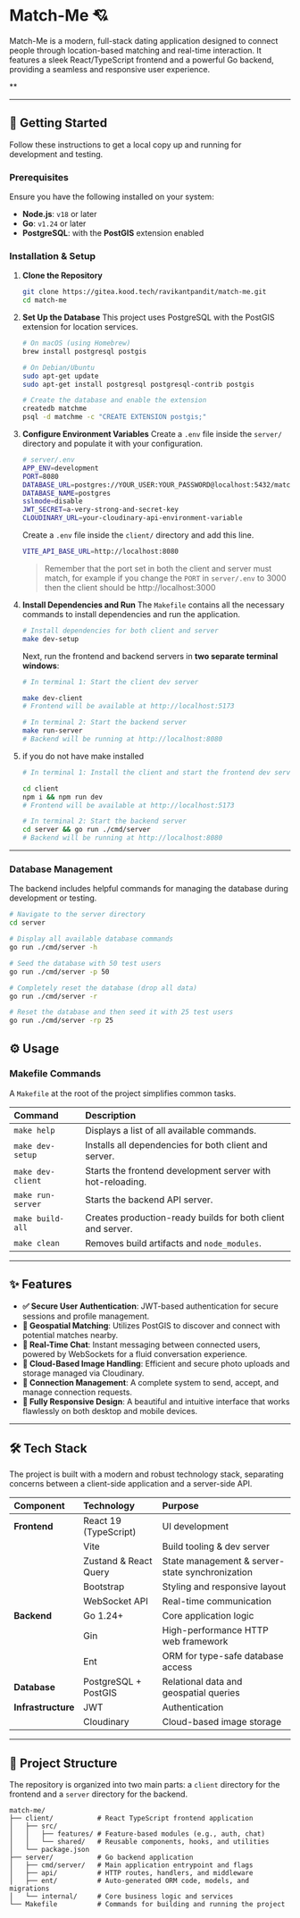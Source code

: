 # Match-Me 💘

Match-Me is a modern, full-stack dating application designed to connect people through location-based matching and real-time interaction. It features a sleek React/TypeScript frontend and a powerful Go backend, providing a seamless and responsive user experience.

\*\*

-----

## 🚀 Getting Started

Follow these instructions to get a local copy up and running for development and testing.

### Prerequisites

Ensure you have the following installed on your system:

  * **Node.js**: `v18` or later
  * **Go**: `v1.24` or later
  * **PostgreSQL**: with the **PostGIS** extension enabled

### Installation & Setup

1.  **Clone the Repository**

    ```bash
    git clone https://gitea.kood.tech/ravikantpandit/match-me.git
    cd match-me
    ```

2.  **Set Up the Database**
    This project uses PostgreSQL with the PostGIS extension for location services.

    ```bash
    # On macOS (using Homebrew)
    brew install postgresql postgis

    # On Debian/Ubuntu
    sudo apt-get update
    sudo apt-get install postgresql postgresql-contrib postgis

    # Create the database and enable the extension
    createdb matchme
    psql -d matchme -c "CREATE EXTENSION postgis;"
    ```

3.  **Configure Environment Variables**
    Create a `.env` file inside the `server/` directory and populate it with your configuration.

    ```bash
    # server/.env
    APP_ENV=development
    PORT=8080
    DATABASE_URL=postgres://YOUR_USER:YOUR_PASSWORD@localhost:5432/matchme?
    DATABASE_NAME=postgres
    sslmode=disable
    JWT_SECRET=a-very-strong-and-secret-key
    CLOUDINARY_URL=your-cloudinary-api-environment-variable
    ```

      Create a `.env` file inside the `client/` directory and add this line.

      ```bash
      VITE_API_BASE_URL=http://localhost:8080
      ``` 

      > Remember that the port set in both the client and server must match, for example if you change the `PORT` in `server/.env` to 3000 then the client should be http://localhost:3000


4.  **Install Dependencies and Run**
    The `Makefile` contains all the necessary commands to install dependencies and run the application.

    ```bash
    # Install dependencies for both client and server
    make dev-setup
    ```

    Next, run the frontend and backend servers in **two separate terminal windows**:

    ```bash
    # In terminal 1: Start the client dev server
    
    make dev-client
    # Frontend will be available at http://localhost:5173
    ```

    ```bash
    # In terminal 2: Start the backend server
    make run-server
    # Backend will be running at http://localhost:8080
    ```
   
5.  if you do not have make installed
    
      ```bash
      # In terminal 1: Install the client and start the frontend dev server
      
      cd client 
      npm i && npm run dev
      # Frontend will be available at http://localhost:5173
      ```

      ```bash
      # In terminal 2: Start the backend server
      cd server && go run ./cmd/server
      # Backend will be running at http://localhost:8080
      ```
   

-----
### Database Management

The backend includes helpful commands for managing the database during development or testing.

```bash
# Navigate to the server directory
cd server

# Display all available database commands
go run ./cmd/server -h

# Seed the database with 50 test users
go run ./cmd/server -p 50

# Completely reset the database (drop all data)
go run ./cmd/server -r

# Reset the database and then seed it with 25 test users
go run ./cmd/server -rp 25
```

## ⚙️ Usage

### Makefile Commands

A `Makefile` at the root of the project simplifies common tasks.

| Command | Description |
| :--- | :--- |
| `make help` | Displays a list of all available commands. |
| `make dev-setup` | Installs all dependencies for both client and server. |
| `make dev-client` | Starts the frontend development server with hot-reloading. |
| `make run-server`| Starts the backend API server. |
| `make build-all` | Creates production-ready builds for both client and server. |
| `make clean` | Removes build artifacts and `node_modules`. |

-----

## ✨ Features

  * **✅ Secure User Authentication**: JWT-based authentication for secure sessions and profile management.
  * **📍 Geospatial Matching**: Utilizes PostGIS to discover and connect with potential matches nearby.
  * **💬 Real-Time Chat**: Instant messaging between connected users, powered by WebSockets for a fluid conversation experience.
  * **📸 Cloud-Based Image Handling**: Efficient and secure photo uploads and storage managed via Cloudinary.
  * **🤝 Connection Management**: A complete system to send, accept, and manage connection requests.
  * **📱 Fully Responsive Design**: A beautiful and intuitive interface that works flawlessly on both desktop and mobile devices.

-----

## 🛠️ Tech Stack

The project is built with a modern and robust technology stack, separating concerns between a client-side application and a server-side API.

| **Component** | **Technology** | **Purpose** |
| :--- | :--- | :--- |
| **Frontend** | React 19 (TypeScript) | UI development |
| | Vite | Build tooling & dev server |
| | Zustand & React Query | State management & server-state synchronization |
| | Bootstrap | Styling and responsive layout |
| | WebSocket API | Real-time communication |
| **Backend** | Go 1.24+ | Core application logic |
| | Gin | High-performance HTTP web framework |
| | Ent | ORM for type-safe database access |
| **Database** | PostgreSQL + PostGIS | Relational data and geospatial queries |
| **Infrastructure** | JWT | Authentication |
| | Cloudinary | Cloud-based image storage |


-----

## 📁 Project Structure

The repository is organized into two main parts: a `client` directory for the frontend and a `server` directory for the backend.

```
match-me/
├── client/           # React TypeScript frontend application
│   ├── src/
│   │   ├── features/ # Feature-based modules (e.g., auth, chat)
│   │   └── shared/   # Reusable components, hooks, and utilities
│   └── package.json
├── server/           # Go backend application
│   ├── cmd/server/   # Main application entrypoint and flags
│   ├── api/          # HTTP routes, handlers, and middleware
│   ├── ent/          # Auto-generated ORM code, models, and migrations
│   └── internal/     # Core business logic and services
└── Makefile          # Commands for building and running the project
```

